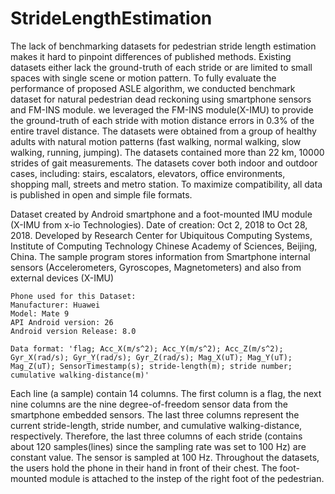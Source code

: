 # StrideLengthEstimation
  The lack of benchmarking datasets for pedestrian stride length estimation makes it hard to pinpoint differences of published methods. Existing datasets either lack the ground-truth of each stride or are limited to small spaces with single scene or motion pattern. To fully evaluate the performance of proposed ASLE algorithm, we conducted benchmark dataset for natural pedestrian dead reckoning using smartphone sensors and FM-INS module. we leveraged the FM-INS module(X-IMU) to provide the ground-truth of each stride with motion distance errors in 0.3% of the entire travel distance. The datasets were obtained from a group of healthy adults with natural motion patterns (fast walking, normal walking, slow walking, running, jumping). The datasets contained more than 22 km, 10000 strides of gait measurements. The datasets cover both indoor and outdoor cases, including: stairs, escalators, elevators, office environments, shopping mall, streets and metro station. To maximize compatibility, all data is published in open and simple file formats. 

  Dataset created by Android smartphone and a foot-mounted IMU module (X-IMU from x-io Technologies).
  Date of creation: Oct 2, 2018 to Oct 28, 2018.
  Developed by Research Center for Ubiquitous Computing Systems, Institute of Computing Technology Chinese Academy of Sciences, Beijing, China.
  The sample program stores information from Smartphone internal sensors (Accelerometers, Gyroscopes, Magnetometers) and also from external devices (X-IMU)

    Phone used for this Dataset:
    Manufacturer: Huawei
    Model: Mate 9
    API Android version: 26
    Android version Release: 8.0

    Data format: 'flag; Acc_X(m/s^2); Acc_Y(m/s^2); Acc_Z(m/s^2); Gyr_X(rad/s); Gyr_Y(rad/s); Gyr_Z(rad/s); Mag_X(uT); Mag_Y(uT); Mag_Z(uT); SensorTimestamp(s); stride-length(m); stride number; cumulative walking-distance(m)'
  Each line (a sample) contain 14 columns. The first column is a flag, the next nine columns are the nine degree-of-freedom sensor data from the smartphone embedded sensors. The last three columns represent the current stride-length, stride number, and cumulative walking-distance, respectively. Therefore, the last three columns of each stride (contains about 120 samples(lines) since the sampling rate was set to 100 Hz) are constant value.
  The sensor is sampled at 100 Hz.
  Throughout the datasets, the users hold the phone in their hand in front of their chest. 
  The foot-mounted module is attached to the instep of the right foot of the pedestrian.
